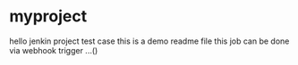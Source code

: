 # myproject
hello jenkin project test case 
this is a demo readme file
this job can be done via webhook trigger ...()
